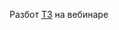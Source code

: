 Разбот [ТЗ](https://github.com/aristofun/webdevdao/blob/master/test_assignments/news_site_API.md) на вебинаре
